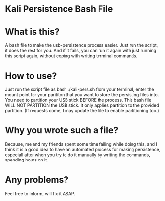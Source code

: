# Kali Persistence Bash File

# What is this?
A bash file to make the usb-persistence process easier. Just run the script, it does the rest for you. And if it fails, you can run it again with just running this script again, without coping with writing terminal commands.

# How to use?
Just run the script file as bash ./kali-pers.sh from your terminal, enter the mount point for your parititon that you want to store the persisting files into. 
You need to partition your USB stick BEFORE the process. This bash file WILL NOT PARTITION the USB stick. It only applies partition to the provided partition. (If requests come, I may update the file to enable partitioning too.)

# Why you wrote such a file?
Because, me and my friends spent some time failing while doing this, and I think it is a good idea to have an automated process for making persistence, especiall after when you try to do it manually by writing the commands, spending hours on it.

# Any problems? 
Feel free to inform, will fix it ASAP.
